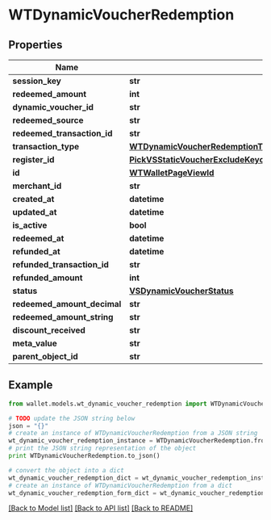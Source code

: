 # WTDynamicVoucherRedemption


## Properties

Name | Type | Description | Notes
------------ | ------------- | ------------- | -------------
**session_key** | **str** |  | 
**redeemed_amount** | **int** |  | 
**dynamic_voucher_id** | **str** |  | 
**redeemed_source** | **str** |  | 
**redeemed_transaction_id** | **str** |  | 
**transaction_type** | [**WTDynamicVoucherRedemptionTransactionType**](WTDynamicVoucherRedemptionTransactionType.md) |  | 
**register_id** | [**PickVSStaticVoucherExcludeKeyofVSStaticVoucherRedeemedAtOrRefundedAtOrLastViewedAtRegisterID**](PickVSStaticVoucherExcludeKeyofVSStaticVoucherRedeemedAtOrRefundedAtOrLastViewedAtRegisterID.md) |  | 
**id** | [**WTWalletPageViewId**](WTWalletPageViewId.md) |  | 
**merchant_id** | **str** |  | 
**created_at** | **datetime** |  | 
**updated_at** | **datetime** |  | 
**is_active** | **bool** |  | 
**redeemed_at** | **datetime** |  | [optional] 
**refunded_at** | **datetime** |  | [optional] 
**refunded_transaction_id** | **str** |  | 
**refunded_amount** | **int** |  | 
**status** | [**VSDynamicVoucherStatus**](VSDynamicVoucherStatus.md) |  | 
**redeemed_amount_decimal** | **str** |  | 
**redeemed_amount_string** | **str** |  | 
**discount_received** | **str** |  | 
**meta_value** | **str** |  | 
**parent_object_id** | **str** |  | 

## Example

```python
from wallet.models.wt_dynamic_voucher_redemption import WTDynamicVoucherRedemption

# TODO update the JSON string below
json = "{}"
# create an instance of WTDynamicVoucherRedemption from a JSON string
wt_dynamic_voucher_redemption_instance = WTDynamicVoucherRedemption.from_json(json)
# print the JSON string representation of the object
print WTDynamicVoucherRedemption.to_json()

# convert the object into a dict
wt_dynamic_voucher_redemption_dict = wt_dynamic_voucher_redemption_instance.to_dict()
# create an instance of WTDynamicVoucherRedemption from a dict
wt_dynamic_voucher_redemption_form_dict = wt_dynamic_voucher_redemption.from_dict(wt_dynamic_voucher_redemption_dict)
```
[[Back to Model list]](../README.md#documentation-for-models) [[Back to API list]](../README.md#documentation-for-api-endpoints) [[Back to README]](../README.md)


